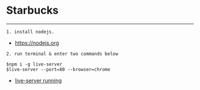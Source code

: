 # Starbucks
***

```
1. install nodejs.
```
- https://nodejs.org
```
2. run terminal & enter two commands below

$npm i -g live-server
$live-server --port=80 --browser=chrome
```

- <u>live-server running<u>